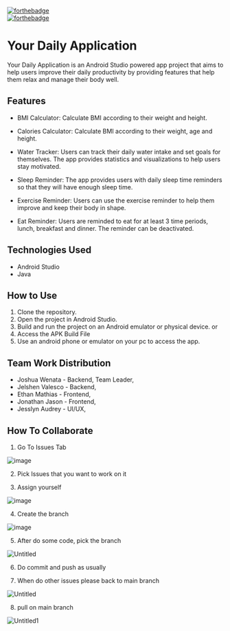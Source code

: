 [![forthebadge](https://forthebadge.com/images/badges/built-for-android.svg)](https://forthebadge.com) <br>
[![forthebadge](https://forthebadge.com/images/badges/made-with-java.svg)](https://forthebadge.com) <br>
# Your Daily Application

Your Daily Application is an Android Studio powered app project that aims to help users improve their daily productivity by providing features that help them relax and manage their body well.

## Features

- BMI Calculator: Calculate BMI according to their weight and height.

- Calories Calculator: Calculate BMI according to their weight, age and height.

- Water Tracker: Users can track their daily water intake and set goals for themselves. The app provides statistics and visualizations to help users stay motivated.

- Sleep Reminder: The app provides users with daily sleep time reminders so that they will have enough sleep time.

- Exercise Reminder: Users can use the exercise reminder to help them improve and keep their body in shape.

- Eat Reminder: Users are reminded to eat for at least 3 time periods, lunch, breakfast and dinner. The reminder can be deactivated.

## Technologies Used

- Android Studio
- Java

## How to Use

1. Clone the repository.
2. Open the project in Android Studio.
3. Build and run the project on an Android emulator or physical device.
or
2. Access the APK Build File
3. Use an android phone or emulator on your pc to access the app.


## Team Work Distribution
- Joshua Wenata - Backend, Team Leader,
- Jelshen Valesco - Backend, 
- Ethan Mathias - Frontend, 
- Jonathan Jason - Frontend, 
- Jesslyn Audrey - UI/UX, 

## How To Collaborate

1. Go To Issues Tab

![image](https://github.com/joshuawenata/MobileFinalProject/assets/100125029/c349492b-cc66-4522-8121-51dfcb466349)

2. Pick Issues that you want to work on it

3. Assign yourself

![image](https://github.com/joshuawenata/MobileFinalProject/assets/100125029/b0fb4b28-bcfc-4c5c-96b2-0973d0a63b49)

4. Create the branch

![image](https://github.com/joshuawenata/MobileFinalProject/assets/100125029/c4ab9e38-c480-4ac6-9e2b-82d9a5707e8d)

5. After do some code, pick the branch

![Untitled](https://github.com/joshuawenata/MobileFinalProject/assets/100125029/f68791cd-4f85-4609-a96b-ba15464b706d)

6. Do commit and push as usually

7. When do other issues please back to main branch

![Untitled](https://github.com/joshuawenata/MobileFinalProject/assets/100125029/f68791cd-4f85-4609-a96b-ba15464b706d)

8. pull on main branch

![Untitled1](https://github.com/joshuawenata/MobileFinalProject/assets/100125029/32809087-6f32-4d5d-9d33-d5ebf72935ef)


